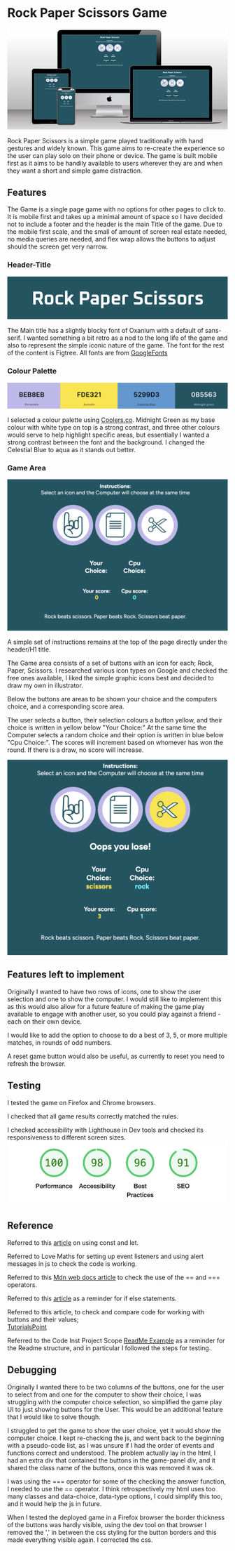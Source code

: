 # Rock Paper Scissors Game

![Screenshot of Rock Paper Scissors page on a range of screen sizes to show responsiveness](/assets/images/readmeimg/RPS-screens.webp)

Rock Paper Scissors is a simple game played traditionally with hand gestures and widely known. This game aims to re-create the experience so the user can play solo on their phone or device. The game is built mobile first as it aims to be handily available to users wherever they are and when they want a short and simple game distraction.


## Features

The Game is a single page game with no options for other pages to click to. It is mobile first and takes up a minimal amount of space so I have decided not to include a footer and the header is the main Title of the game. Due to the mobile first scale, and the small of amount of screen real estate needed, no media queries are needed, and flex wrap allows the buttons to adjust should the screen get very narrow.

### Header-Title

![Screenshot of the title](/assets/images/readmeimg/RPS-title.png)

The Main title has a slightly blocky font of Oxanium with a default of sans-serif. I wanted something a bit retro as a nod to the long life of the game and also to represent the simple iconic nature of the game.
The font for the rest of the content is Figtree. All fonts are from [GoogleFonts](https://fonts.google.com/specimen/Oxanium?query=oxan)

### Colour Palette

![Color palette image from Coolers.co](/assets/images/readmeimg/rps-colors.png)

I selected a colour palette using [Coolers.co](https://coolors.co/beb8eb-fde321-5299d3-0b5563). Midnight Green as my base colour with white type on top is a strong contrast, and three other colours would serve to help highlight specific areas, but essentially I wanted a strong contrast between the font and the background.
I changed the Celestial Blue to aqua as it stands out better.

### Game Area

![Screengrab of the game area before play](/assets/images/readmeimg/RPS-start.png)

A simple set of instructions remains at the top of the page directly under the header/H1 title.

The Game area consists of a set of buttons with an icon for each; Rock, Paper, Scissors. I researched various icon types on Google and checked the free ones available, I liked the simple graphic icons best and decided to draw my own in illustrator.

Below the buttons are areas to be shown your choice and the computers choice, and a corresponding score area.

The user selects a button, their selection colours a button yellow, and their choice is written in yellow below "Your Choice:" At the same time the Computer selects a random choice and their option is written in blue below "Cpu Choice:". The scores will increment based on whomever has won the round. If there is a draw, no score will increase.

![Screengrab of the game area once a selection has been made](/assets/images/readmeimg/RPS-played.png)


## Features left to implement

Originally I wanted to have two rows of icons, one to show the user selection and one to show the computer. I would still like to implement this as this would also allow for a future feature of making the game play available to engage with another user, so you could play against a friend - each on their own device.

I would like to add the option to choose to do a best of 3, 5, or more multiple matches, in rounds of odd numbers.

A reset game button would also be useful, as currently to reset you need to refresh the browser. 


## Testing
I tested the game on Firefox and Chrome browsers.

I checked that all game results correctly matched the rules.

I checked accessibility with Lighthouse in Dev tools and checked its responsiveness to different screen sizes.
![Screengrab of Lighthouse test](/assets/images/readmeimg/Screenshot%202024-08-24%20at%2021.00.46.png)


## Reference
Referred to this [article](https://www.shecodes.io/athena/124459-why-are-we-using-let-and-not-const#:~:text=We%20use%20let%20when%20we,that%20should%20not%20be%20reassigned) on using const and let.

Referred to Love Maths for setting up event listeners and using alert messages in js to check the code is working.

Referred to this [Mdn web docs article](https://developer.mozilla.org/en-US/docs/Web/JavaScript/Reference/Operators/Equality) to check the use of the == and === operators.

Referred to this [article](https://www.w3schools.com/js/js_if_else.asp) as a reminder for if else statements.

Referred to this article, to check and compare code for working with buttons and their values;<br>
[TutorialsPoint](https://www.tutorialspoint.com/how-to-find-the-value-of-a-button-with-javascript#:~:text=of%20value%20attribute.-,Step%201%20%E2%88%92%20In%20this%20step%2C%20we%20will%20define%20a%20button,attribute%20associated%20with%20particular%20value.&text=property%20of%20JavaScript_-,Step%203%20%E2%88%92%20In%20the%20third%20step%2C%20we%20will%20display%20the,code%20is%20working%20or%20not.)

Referred to the Code Inst Project Scope [ReadMe Example](https://learn.codeinstitute.net/courses/course-v1:CodeInstitute+JSE_PAGPPF+2021_Q2/courseware/30137de05cd847d1a6b6d2c7338c4655/c3bd296fe9d643af86e76e830e1470dd/) as a reminder for the Readme structure, and in particular I followed the steps for testing.


## Debugging
Originally I wanted there to be two columns of the buttons, one for the user to select from and one for the computer to show their choice, I was struggling with the computer choice selection, so simplified the game play UI to just showing buttons for the User. This would be an additional feature that I would like to solve though.

I struggled to get the game to show the user choice, yet it would show the computer choice. I kept re-checking the js, and went back to the beginning with a pseudo-code list, as I was unsure if I had the order of events and functions correct and understood. The problem actually lay in the html, I had an extra div that contained the buttons in the game-panel div, and it shared the class name of the buttons, once this was removed it was ok.

I was using the === operator for some of the checking the answer function, I needed to use the == operator. I think retrospectively my html uses too many classes and data-choice, data-type options, I could simplify this too, and it would help the js in future.

When I tested the deployed game in a Firefox browser the border thickness of the buttons was hardly visible, using the dev tool on that browser I removed the ',' in between the css styling for the button borders and this made everything visible again. I corrected the css.


